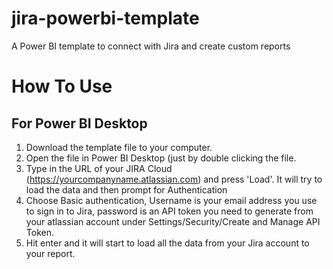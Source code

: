 # jira-powerbi-template
A Power BI template to connect with Jira and create custom reports

# How To Use

## For Power BI Desktop

1. Download the template file to your computer.
2. Open the file in Power BI Desktop (just by double clicking the file.
3. Type in the URL of your JIRA Cloud (https://yourcompanyname.atlassian.com) and press 'Load'. It will try to load the data and then prompt for Authentication 
4. Choose Basic authentication, Username is your email address you use to sign in to Jira, password is an API token you need to generate from your atlassian account under Settings/Security/Create and Manage API Token.
5. Hit enter and it will start to load all the data from your Jira account to your report.
